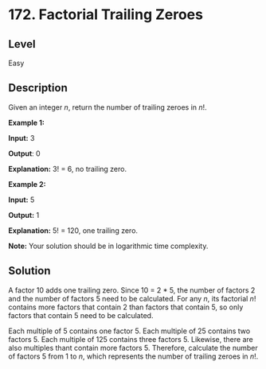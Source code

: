# 172. Factorial Trailing Zeroes
## Level
Easy

## Description
Given an integer *n*, return the number of trailing zeroes in *n*!.

**Example 1:**

**Input:** 3

**Output**: 0

**Explanation:** 3! = 6, no trailing zero.

**Example 2:**

**Input:** 5

**Output:** 1

**Explanation:** 5! = 120, one trailing zero.

**Note:** Your solution should be in logarithmic time complexity.

## Solution
A factor 10 adds one trailing zero. Since 10 = 2 * 5, the number of factors 2 and the number of factors 5 need to be calculated. For any *n*, its factorial *n*! contains more factors that contain 2 than factors that contain 5, so only factors that contain 5 need to be calculated.

Each multiple of 5 contains one factor 5. Each multiple of 25 contains two factors 5. Each multiple of 125 contains three factors 5. Likewise, there are also multiples thant contain more factors 5. Therefore, calculate the number of factors 5 from 1 to *n*, which represents the number of trailing zeroes in *n*!.

